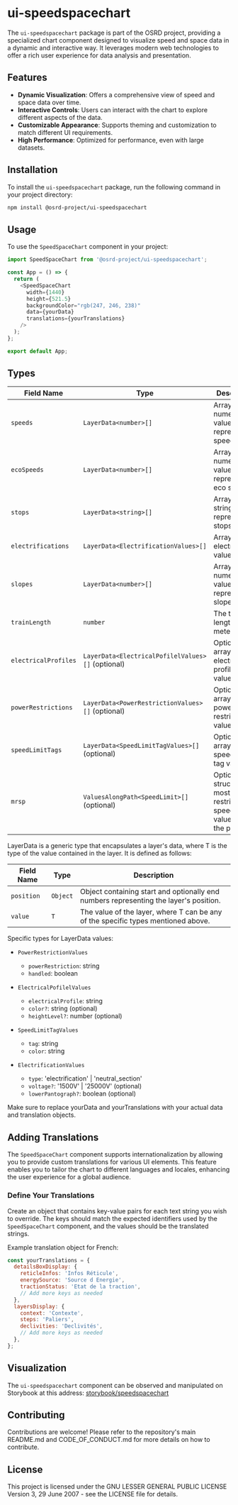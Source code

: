 # ui-speedspacechart

The `ui-speedspacechart` package is part of the OSRD project, providing a specialized chart
component designed to visualize speed and space data in a dynamic and interactive way. It leverages
modern web technologies to offer a rich user experience for data analysis and presentation.

## Features

- **Dynamic Visualization**: Offers a comprehensive view of speed and space data over time.
- **Interactive Controls**: Users can interact with the chart to explore different aspects of the
  data.
- **Customizable Appearance**: Supports theming and customization to match different UI
  requirements.
- **High Performance**: Optimized for performance, even with large datasets.

## Installation

To install the `ui-speedspacechart` package, run the following command in your project directory:

```sh
npm install @osrd-project/ui-speedspacechart
```

## Usage

To use the `SpeedSpaceChart` component in your project:

```js
import SpeedSpaceChart from '@osrd-project/ui-speedspacechart';

const App = () => {
  return (
    <SpeedSpaceChart
      width={1440}
      height={521.5}
      backgroundColor="rgb(247, 246, 238)"
      data={yourData}
      translations={yourTranslations}
    />
  );
};

export default App;
```

## Types

| Field Name           | Type                                              | Description                                                               |
| -------------------- | ------------------------------------------------- | ------------------------------------------------------------------------- |
| `speeds`             | `LayerData<number>[]`                             | Array with numerical values representing speeds.                          |
| `ecoSpeeds`          | `LayerData<number>[]`                             | Array with numerical values representing eco speeds.                      |
| `stops`              | `LayerData<string>[]`                             | Array with string values representing stops.                              |
| `electrifications`   | `LayerData<ElectrificationValues>[]`              | Array with electrification values.                                        |
| `slopes`             | `LayerData<number>[]`                             | Array with numerical values representing slopes.                          |
| `trainLength`        | `number`                                          | The train length in meters.                                               |
| `electricalProfiles` | `LayerData<ElectricalPofilelValues>[]` (optional) | Optional array with electrical profile values.                            |
| `powerRestrictions`  | `LayerData<PowerRestrictionValues>[]` (optional)  | Optional array with power restriction values.                             |
| `speedLimitTags`     | `LayerData<SpeedLimitTagValues>[]` (optional)     | Optional array with speed limit tag values.                               |
| `mrsp`               | `ValuesAlongPath<SpeedLimit>[]` (optional)        | Optional struct with most restricted speed profile values along the path. |

LayerData<T> is a generic type that encapsulates a layer's data, where T is the type of the value
contained in the layer. It is defined as follows:

| Field Name | Type     | Description                                                                           |
| ---------- | -------- | ------------------------------------------------------------------------------------- |
| `position` | `Object` | Object containing start and optionally end numbers representing the layer's position. |
| `value`    | `T`      | The value of the layer, where T can be any of the specific types mentioned above.     |

Specific types for LayerData values:

- `PowerRestrictionValues`

  - `powerRestriction`: string
  - `handled`: boolean

- `ElectricalPofilelValues`

  - `electricalProfile`: string
  - `color?`: string (optional)
  - `heightLevel?`: number (optional)

- `SpeedLimitTagValues`

  - `tag`: string
  - `color`: string

- `ElectrificationValues`

  - `type`: 'electrification' | 'neutral_section'
  - `voltage?`: '1500V' | '25000V' (optional)
  - `lowerPantograph?`: boolean (optional)

Make sure to replace yourData and yourTranslations with your actual data and translation objects.

## Adding Translations

The `SpeedSpaceChart` component supports internationalization by allowing you to provide custom
translations for various UI elements. This feature enables you to tailor the chart to different
languages and locales, enhancing the user experience for a global audience.

### Define Your Translations

Create an object that contains key-value pairs for each text string you wish to override. The keys
should match the expected identifiers used by the `SpeedSpaceChart` component, and the values should
be the translated strings.

Example translation object for French:

```js
const yourTranslations = {
  detailsBoxDisplay: {
    reticleInfos: 'Infos Réticule',
    energySource: 'Source d Energie',
    tractionStatus: 'Etat de la traction',
    // Add more keys as needed
  },
  layersDisplay: {
    context: 'Contexte',
    steps: 'Paliers',
    declivities: 'Declivités',
    // Add more keys as needed
  },
};
```

## Visualization

The `ui-speedspacechart` component can be observed and manipulated on Storybook at this address:
[storybook/speedspacechart](https://openrailassociation.github.io/osrd-ui/?path=/story/speedspacechart-rendering--speed-space-chart-default)

## Contributing

Contributions are welcome! Please refer to the repository's main README.md and CODE_OF_CONDUCT.md
for more details on how to contribute.

## License

This project is licensed under the GNU LESSER GENERAL PUBLIC LICENSE Version 3, 29 June 2007 - see
the LICENSE file for details.
